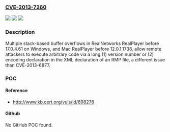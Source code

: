 ### [CVE-2013-7260](https://cve.mitre.org/cgi-bin/cvename.cgi?name=CVE-2013-7260)
![](https://img.shields.io/static/v1?label=Product&message=n%2Fa&color=blue)
![](https://img.shields.io/static/v1?label=Version&message=n%2Fa&color=blue)
![](https://img.shields.io/static/v1?label=Vulnerability&message=n%2Fa&color=brighgreen)

### Description

Multiple stack-based buffer overflows in RealNetworks RealPlayer before 17.0.4.61 on Windows, and Mac RealPlayer before 12.0.1.1738, allow remote attackers to execute arbitrary code via a long (1) version number or (2) encoding declaration in the XML declaration of an RMP file, a different issue than CVE-2013-6877.

### POC

#### Reference
- http://www.kb.cert.org/vuls/id/698278

#### Github
No GitHub POC found.

